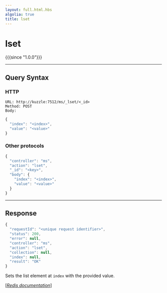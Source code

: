 ```yaml
---
layout: full.html.hbs
algolia: true
title: lset
---
```


# lset

{{{since "1.0.0"}}}



---

## Query Syntax

### HTTP

```http
URL: http://kuzzle:7512/ms/_lset/<_id>
Method: POST  
Body:
```


```js
{
  "index": "<index>",
  "value": "<value>"
}
```



### Other protocols


```js
{
  "controller": "ms",
  "action": "lset",
  "_id": "<key>",
  "body": {
    "index": "<index>",
    "value": "<value>"
  }
}
```

---

## Response

```javascript
{
  "requestId": "<unique request identifier>",
  "status": 200,
  "error": null,
  "controller": "ms",
  "action": "lset",
  "collection": null,
  "index": null,
  "result": "OK"
}
```

Sets the list element at `index` with the provided value.

[[_Redis documentation_]](https://redis.io/commands/lset)
